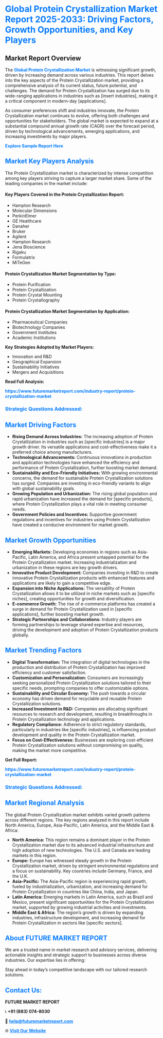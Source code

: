 <h1 style="color: #007BFF;">Global Protein Crystallization Market Report 2025-2033: Driving Factors, Growth Opportunities, and Key Players</h1>

<section id="overview">
<h2>Market Report Overview</h2>
<p>The <a href="https://www.futuremarketreport.com/industry-report/protein-crystallization-market" style="color: #007BFF; text-decoration: none;"><strong>Global Protein Crystallization Market</strong></a> is witnessing significant growth, driven by increasing demand across various industries. This report delves into the key aspects of the Protein Crystallization market, providing a comprehensive analysis of its current status, future potential, and challenges. The demand for Protein Crystallization has surged due to its wide-ranging applications in industries such as [insert industries], making it a critical component in modern-day [applications].</p>
<p>As consumer preferences shift and industries innovate, the Protein Crystallization market continues to evolve, offering both challenges and opportunities for stakeholders. The global market is expected to expand at a substantial compound annual growth rate (CAGR) over the forecast period, driven by technological advancements, emerging applications, and increasing investments by major players.</p>
</section>

<section id="overview">
<p><a href="https://www.futuremarketreport.com/request-sample/reportId=36231" style="color: #007BFF; text-decoration: none;"><strong>Explore Sample Report Here</strong></a></p>
</section>

<section id="key-players">
<h2 style="color: #007BFF;">Market Key Players Analysis</h2>
<p>The Protein Crystallization market is characterized by intense competition among key players striving to capture a larger market share. Some of the leading companies in the market include:</p>
<h4>Key Players Covered in the Protein Crystallization Report:</h4>
<ul><li>Hampton Research</li><li>Molecular Dimensions</li><li>PerkinElmer</li><li>GE Healthcare</li><li>Danaher</li><li>Bruker</li><li>Agilent</li><li>Hampton Research</li><li>Jena Bioscience</li><li>Rigaku</li><li>Formulatrix</li><li>MiTeGen</li></ul>
<h4>Protein Crystallization Market Segmentation by Type:</h4>
<ul><li>Protein Purification</li><li>Protein Crystallization</li><li>Protein Crystal Mounting</li><li>Protein Crystallography</li></ul>

<h4>Protein Crystallization Market Segmentation by Application:</h4>
<ul><li>Pharmaceutical Companies</li><li>Biotechnology Companies</li><li>Government Institutes</li><li>Academic Institutions</li></ul>
<p><strong>Key Strategies Adopted by Market Players:</strong></p>
<ul>
<li>Innovation and R&D</li>
<li>Geographical Expansion</li>
<li>Sustainability Initiatives</li>
<li>Mergers and Acquisitions</li>
</ul>
</section>

<section>
<p><strong>Read Full Analysis: </strong></p><a href="https://www.futuremarketreport.com/industry-report/protein-crystallization-market" style="color: #007BFF; text-decoration: none;"><strong>https://www.futuremarketreport.com/industry-report/protein-crystallization-market</strong></a>
<h3 style="color: #007BFF;">Strategic Questions Addressed:</h3>
</section>

<section id="driving-factors">
<h2 style="color: #007BFF;">Market Driving Factors</h2>
<ul>
<li><strong>Rising Demand Across Industries:</strong> The increasing adoption of Protein Crystallization in industries such as [specific industries] is a major growth driver. Its versatile applications and cost-effectiveness make it a preferred choice among manufacturers.</li>
<li><strong>Technological Advancements:</strong> Continuous innovations in production and application technologies have enhanced the efficiency and performance of Protein Crystallization, further boosting market demand.</li>
<li><strong>Sustainability and Eco-Friendly Initiatives:</strong> With growing environmental concerns, the demand for sustainable Protein Crystallization solutions has surged. Companies are investing in eco-friendly variants to align with global sustainability goals.</li>
<li><strong>Growing Population and Urbanization:</strong> The rising global population and rapid urbanization have increased the demand for [specific products], where Protein Crystallization plays a vital role in meeting consumer needs.</li>
<li><strong>Government Policies and Incentives:</strong> Supportive government regulations and incentives for industries using Protein Crystallization have created a conducive environment for market growth.</li>
</ul>
</section>

<section id="growth-opportunities">
<h2 style="color: #007BFF;">Market Growth Opportunities</h2>
<ul>
<li><strong>Emerging Markets:</strong> Developing economies in regions such as Asia-Pacific, Latin America, and Africa present untapped potential for the Protein Crystallization market. Increasing industrialization and urbanization in these regions are key growth drivers.</li>
<li><strong>Innovative Product Development:</strong> Companies investing in R&D to create innovative Protein Crystallization products with enhanced features and applications are likely to gain a competitive edge.</li>
<li><strong>Expansion into Niche Applications:</strong> The versatility of Protein Crystallization allows it to be utilized in niche markets such as [specific niches], creating opportunities for growth and diversification.</li>
<li><strong>E-commerce Growth:</strong> The rise of e-commerce platforms has created a surge in demand for Protein Crystallization used in [specific applications], further boosting market growth.</li>
<li><strong>Strategic Partnerships and Collaborations:</strong> Industry players are forming partnerships to leverage shared expertise and resources, driving the development and adoption of Protein Crystallization products globally.</li>
</ul>
</section>

<section id="trending-factors">
<h2 style="color: #007BFF;">Market Trending Factors</h2>
<ul>
<li><strong>Digital Transformation:</strong> The integration of digital technologies in the production and distribution of Protein Crystallization has improved efficiency and customer satisfaction.</li>
<li><strong>Customization and Personalization:</strong> Consumers are increasingly seeking personalized Protein Crystallization solutions tailored to their specific needs, prompting companies to offer customizable options.</li>
<li><strong>Sustainability and Circular Economy:</strong> The push towards a circular economy has driven demand for recyclable and reusable Protein Crystallization solutions.</li>
<li><strong>Increased Investment in R&D:</strong> Companies are allocating significant resources to research and development, resulting in breakthroughs in Protein Crystallization technology and applications.</li>
<li><strong>Regulatory Compliance:</strong> Adherence to strict regulatory standards, particularly in industries like [specific industries], is influencing product development and quality in the Protein Crystallization market.</li>
<li><strong>Focus on Cost-Effectiveness:</strong> Businesses are exploring cost-efficient Protein Crystallization solutions without compromising on quality, making the market more competitive.</li>
</ul>
</section>

<section>
<p><strong>Get Full Report: </strong></p><a href="https://www.futuremarketreport.com/industry-report/protein-crystallization-market" style="color: #007BFF; text-decoration: none;"><strong>https://www.futuremarketreport.com/industry-report/protein-crystallization-market</strong></a>
<h3 style="color: #007BFF;">Strategic Questions Addressed:</h3>
</section>


<section id="regional-analysis">
<h2 style="color: #007BFF;">Market Regional Analysis</h2>
<p>The global Protein Crystallization market exhibits varied growth patterns across different regions. The key regions analyzed in this report include North America, Europe, Asia-Pacific, Latin America, and the Middle East & Africa:</p>
<ul>
<li><strong>North America:</strong> This region remains a dominant player in the Protein Crystallization market due to its advanced industrial infrastructure and high adoption of new technologies. The U.S. and Canada are leading markets in this region.</li>
<li><strong>Europe:</strong> Europe has witnessed steady growth in the Protein Crystallization market, driven by stringent environmental regulations and a focus on sustainability. Key countries include Germany, France, and the U.K.</li>
<li><strong>Asia-Pacific:</strong> The Asia-Pacific region is experiencing rapid growth, fueled by industrialization, urbanization, and increasing demand for Protein Crystallization in countries like China, India, and Japan.</li>
<li><strong>Latin America:</strong> Emerging markets in Latin America, such as Brazil and Mexico, present significant opportunities for the Protein Crystallization market, supported by growing industrial activities and investments.</li>
<li><strong>Middle East & Africa:</strong> The region’s growth is driven by expanding industries, infrastructure development, and increasing demand for Protein Crystallization in sectors like [specific sectors].</li>
</ul>
</section>

<footer>
<h2 style="color: #007BFF;">About FUTURE MARKET REPORT</h2>
<p>We are a trusted name in market research and advisory services, delivering actionable insights and strategic support to businesses across diverse industries. Our expertise lies in offering:</p>

<p>Stay ahead in today’s competitive landscape with our tailored research solutions.</p>

<h2 style="color: #007BFF;">Contact Us:</h2>
<p><strong>FUTURE MARKET REPORT</strong></p>
<p>📞 <strong>+91 (883) 074-8030</strong></p>
<p>📧 <strong><a href="mailto:help@futuremarketreport.com" style="color: #007BFF;">help@futuremarketreport.com</a></strong></p>
<p>🌐 <strong><a href="https://www.futuremarketreport.com/" style="color: #007BFF;">Visit Our Website</a></strong></p>
</footer>